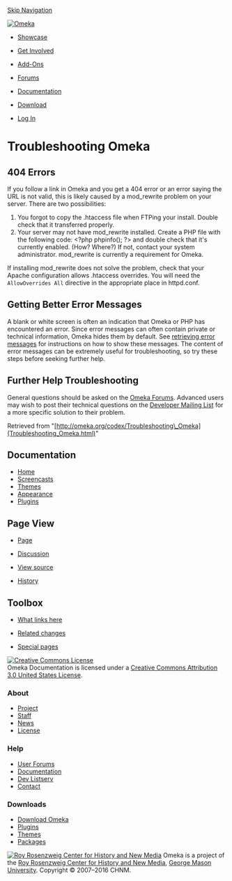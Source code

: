 <div id="wrap">

[Skip Navigation](Troubleshooting_Omeka.html#content)
<div id="header">

<div class="padding">

<span
id="logo">[![Omeka](http://omeka.org/ui/i/logo-horizontal-288px.gif)](../index.html)</span>
<div id="search-form">

</div>

-   <div id="nav-showcase">

    </div>

    [Showcase](../showcase.1.html)
-   <div id="nav-involved">

    </div>

    [Get Involved](../index.html%3Fp=124.html)
-   <div id="nav-addons">

    </div>

    [Add-Ons](../add-ons.1.html)
-   <div id="nav-forums">

    </div>

    [Forums](../forums/topic/mysqli-stmt.bind-result.html)
-   <div id="nav-documentation">

    </div>

    [Documentation](http://omeka.org/codex/)
-   <div id="nav-download">

    </div>

    [Download](../download.1.html)

</div>

</div>

<div id="content">

<div class="padding">

<div id="user-meta">

-   <div id="pt-login">

    </div>

    [Log
    In](http://omeka.org/c/index.php?title=Special:UserLogin&returnto=Troubleshooting%20Omeka)

</div>

Troubleshooting Omeka
=====================

<div id="primary">

<span id="404_Errors" class="mw-headline"> 404 Errors </span>
-------------------------------------------------------------

If you follow a link in Omeka and you get a 404 error or an error saying
the URL is not valid, this is likely caused by a mod\_rewrite problem on
your server. There are two possibilities:

1.  You forgot to copy the .htaccess file when FTPing your install.
    Double check that it transferred properly.
2.  Your server may not have mod\_rewrite installed. Create a PHP file
    with the following code: &lt;?php phpinfo(); ?&gt; and double check
    that it's currently enabled. (How? Where?) If not, contact your
    system administrator. mod\_rewrite is currently a requirement
    for Omeka.

If installing mod\_rewrite does not solve the problem, check that your
Apache configuration allows .htaccess overrides. You will need the
`AllowOverrides All` directive in the appropriate place in httpd.conf.

<span id="Getting_Better_Error_Messages" class="mw-headline"> Getting Better Error Messages </span>
---------------------------------------------------------------------------------------------------

A blank or white screen is often an indication that Omeka or PHP has
encountered an error. Since error messages can often contain private or
technical information, Omeka hides them by default. See [retrieving
error
messages](Retrieving_error_messages.html "Retrieving error messages")
for instructions on how to show these messages. The content of error
messages can be extremely useful for troubleshooting, so try these steps
before seeking further help.

<span id="Further_Help_Troubleshooting" class="mw-headline"> Further Help Troubleshooting </span>
-------------------------------------------------------------------------------------------------

General questions should be asked on the [Omeka
Forums](../forums/topic/mysqli-stmt.bind-result.html). Advanced users
may wish to post their technical questions on the [Developer Mailing
List](http://groups.google.com/group/omeka-dev) for a more specific
solution to their problem.

<div class="printfooter">

Retrieved from
"[http://omeka.org/codex/Troubleshooting\_Omeka](Troubleshooting_Omeka.html)"

</div>

<div id="catlinks" class="catlinks catlinks-allhidden">

</div>

</div>

<div id="secondary">

<div class="portlet">

Documentation
-------------

-   [Home](http://omeka.org/codex/)
-   [Screencasts](http://omeka.org/codex/Screencasts)
-   [Themes](http://omeka.org/codex/Managing_Themes_2.0)
-   [Appearance](http://omeka.org/codex/Managing_Appearance_2.0)
-   [Plugins](http://omeka.org/codex/Plugins2.0)

</div>

<div class="portlet">

Page View
---------

-   <div id="nav-page">

    </div>

    [Page](Troubleshooting_Omeka.html)
-   <div id="nav-discussion">

    </div>

    [Discussion](http://omeka.org/c/index.php?title=Talk:Troubleshooting_Omeka&action=edit&redlink=1)
-   <div id="nav-view_source">

    </div>

    [View
    source](http://omeka.org/c/index.php?title=Troubleshooting_Omeka&action=edit)
-   <div id="nav-history">

    </div>

    [History](http://omeka.org/c/index.php?title=Troubleshooting_Omeka&action=history)

</div>

<div id="wiki-toolbox" class="portlet">

Toolbox
-------

-   <div id="t-whatlinkshere">

    </div>

    [What links here](Special:WhatLinksHere/Troubleshooting_Omeka.html)
-   <div id="t-recentchangeslinked">

    </div>

    [Related
    changes](Special:RecentChangesLinked/Troubleshooting_Omeka.html)
-   <div id="t-specialpages">

    </div>

    [Special pages](http://omeka.org/codex/Special:SpecialPages)

</div>

[![Creative Commons
License](https://i.creativecommons.org/l/by/3.0/us/88x31.png)](http://creativecommons.org/licenses/by/3.0/us/)\
Omeka Documentation is licensed under a [Creative Commons Attribution
3.0 United States
License](http://creativecommons.org/licenses/by/3.0/us/).

</div>

</div>

</div>

<div id="footer">

<div class="padding">

<div id="sitemap">

<div class="section">

### About

-   [Project](../index.html%3Fp=2.html)
-   [Staff](../index.html%3Fp=3.html)
-   [News](../blog.1.html)
-   [License](http://www.gnu.org/copyleft/gpl.html)

</div>

<div class="section">

### Help

-   [User Forums](../forums/topic/mysqli-stmt.bind-result.html)
-   [Documentation](http://omeka.org/codex/)
-   [Dev Listserv](http://groups.google.com/group/omeka-dev)
-   [Contact](http://omeka.org/contact/)

</div>

<div class="section">

### Downloads

-   [Download Omeka](../download.1.html)
-   [Plugins](../plugins.html)
-   [Themes](../download/themes/index.html)
-   [Packages](../index.html%3Fp=222.html)

</div>

</div>

<div id="chnm-meta">

<span id="chnm-logo">[![Roy Rosenzweig Center for History and New
Media](http://omeka.org/ui/i/rrchnm-logo-regular.gif)](http://chnm.gmu.edu)</span>
Omeka is a project of the [Roy Rosenzweig Center for History and New
Media](http://chnm.gmu.edu), [George Mason
University](http://www.gmu.edu). Copyright © 2007–2016 CHNM.

</div>

</div>

</div>

</div>
